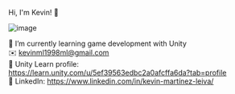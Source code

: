 Hi, I'm Kevin! 👋<br>

![image](https://user-images.githubusercontent.com/47671358/125680102-ac17749a-81cb-4476-bb12-bb5aeb4157c1.png)


📓 I’m currently learning game development with Unity<br>
✉️ kevinml1998ml@gmail.com<br>
🎨 Unity Learn profile: https://learn.unity.com/u/5ef39563edbc2a0afcffa6da?tab=profile <br>
💼 LinkedIn: https://www.linkedin.com/in/kevin-martínez-leiva/ <br>
